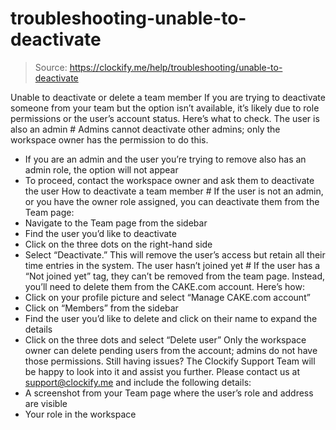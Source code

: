 # troubleshooting-unable-to-deactivate

> Source: https://clockify.me/help/troubleshooting/unable-to-deactivate

Unable to deactivate or delete a team member
If you are trying to deactivate someone from your team but the option isn’t available, it’s likely due to role permissions or the user’s account status. Here’s what to check.
The user is also an admin #
Admins cannot deactivate other admins; only the workspace owner has the permission to do this.
- If you are an admin and the user you’re trying to remove also has an admin role, the option will not appear
- To proceed, contact the workspace owner and ask them to deactivate the user
How to deactivate a team member #
If the user is not an admin, or you have the owner role assigned, you can deactivate them from the Team page:
- Navigate to the Team page from the sidebar
- Find the user you’d like to deactivate
- Click on the three dots on the right-hand side
- Select “Deactivate.”
This will remove the user’s access but retain all their time entries in the system.
The user hasn’t joined yet #
If the user has a “Not joined yet” tag, they can’t be removed from the team page. Instead, you’ll need to delete them from the CAKE.com account. Here’s how:
- Click on your profile picture and select “Manage CAKE.com account”
- Click on “Members” from the sidebar
- Find the user you’d like to delete and click on their name to expand the details
- Click on the three dots and select “Delete user”
Only the workspace owner can delete pending users from the account; admins do not have those permissions.
Still having issues? The Clockify Support Team will be happy to look into it and assist you further. Please contact us at support@clockify.me and include the following details:
- A screenshot from your Team page where the user’s role and address are visible
- Your role in the workspace